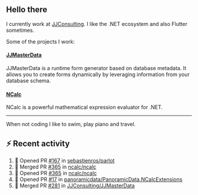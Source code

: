 ## Hello there 

I currently work at [JJConsulting](https://www.github.com/jjconsulting). I like the .NET ecosystem and also Flutter sometimes. 

Some of the projects I work:
#### [JJMasterData](https://www.github.com/jjconsulting/JJMasterData) 
JJMasterData is a runtime form generator based on database metadata. It allows you to create forms dynamically by leveraging information from your database schema.

#### [NCalc](https://www.github.com/ncalc/ncalc) 
NCalc is a powerful mathematical expression evaluator for .NET.

---

When not coding I like to swim, play piano and travel.
<!--
I also have a tailless cat:

<img src="https://github.com/user-attachments/assets/43e65a0e-6603-42f2-bd36-d203384d9c81" width="150"/>
-->
<!--Easter egg for you reading the source 🥚 https://www.youtube.com/watch?v=dQw4w9WgXcQ-->


## ⚡ Recent activity

<!--START_SECTION:activity-->
1. 💪 Opened PR [#167](https://github.com/sebastienros/parlot/pull/167) in [sebastienros/parlot](https://github.com/sebastienros/parlot)
2. 🎉 Merged PR [#365](https://github.com/ncalc/ncalc/pull/365) in [ncalc/ncalc](https://github.com/ncalc/ncalc)
3. 💪 Opened PR [#365](https://github.com/ncalc/ncalc/pull/365) in [ncalc/ncalc](https://github.com/ncalc/ncalc)
4. 💪 Opened PR [#17](https://github.com/panoramicdata/PanoramicData.NCalcExtensions/pull/17) in [panoramicdata/PanoramicData.NCalcExtensions](https://github.com/panoramicdata/PanoramicData.NCalcExtensions)
5. 🎉 Merged PR [#281](https://github.com/JJConsulting/JJMasterData/pull/281) in [JJConsulting/JJMasterData](https://github.com/JJConsulting/JJMasterData)
<!--END_SECTION:activity-->
